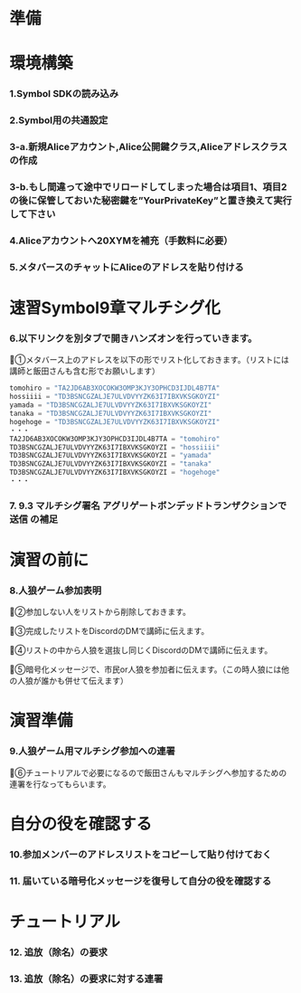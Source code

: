 # 準備
# 環境構築
### 1.Symbol SDKの読み込み
### 2.Symbol用の共通設定
### 3-a.新規Aliceアカウント,Alice公開鍵クラス,Aliceアドレスクラスの作成
### 3-b.もし間違って途中でリロードしてしまった場合は項目1、項目2の後に保管しておいた秘密鍵を”YourPrivateKey”と置き換えて実行して下さい
### 4.Aliceアカウントへ20XYMを補充（手数料に必要）
### 5.メタバースのチャットにAliceのアドレスを貼り付ける
# 速習Symbol9章マルチシグ化
### 6.以下リンクを別タブで開きハンズオンを行っていきます。
🌟①メタバース上のアドレスを以下の形でリスト化しておきます。（リストには講師と飯田さんも含む形でお願いします）

```js
tomohiro = "TA2JD6AB3XOCOKW3OMP3KJY3OPHCD3IJDL4B7TA"
hossiiii = "TD3BSNCGZALJE7ULVDVYYZK63I7IBXVKSGKOYZI"
yamada = "TD3BSNCGZALJE7ULVDVYYZK63I7IBXVKSGKOYZI"
tanaka = "TD3BSNCGZALJE7ULVDVYYZK63I7IBXVKSGKOYZI"
hogehoge = "TD3BSNCGZALJE7ULVDVYYZK63I7IBXVKSGKOYZI"
・・・
TA2JD6AB3XOCOKW3OMP3KJY3OPHCD3IJDL4B7TA = "tomohiro"
TD3BSNCGZALJE7ULVDVYYZK63I7IBXVKSGKOYZI = "hossiiii"
TD3BSNCGZALJE7ULVDVYYZK63I7IBXVKSGKOYZI = "yamada"
TD3BSNCGZALJE7ULVDVYYZK63I7IBXVKSGKOYZI = "tanaka"
TD3BSNCGZALJE7ULVDVYYZK63I7IBXVKSGKOYZI = "hogehoge"
・・・
```

### 7. 9.3 マルチシグ署名 アグリゲートボンデッドトランザクションで送信 の補足
# 演習の前に
### 8.人狼ゲーム参加表明
🌟②参加しない人をリストから削除しておきます。

🌟③完成したリストをDiscordのDMで講師に伝えます。

🌟④リストの中から人狼を選抜し同じくDiscordのDMで講師に伝えます。

🌟⑤暗号化メッセージで、市民or人狼を参加者に伝えます。（この時人狼には他の人狼が誰かも併せて伝えます）

# 演習準備
### 9.人狼ゲーム用マルチシグ参加への連署
🌟⑥チュートリアルで必要になるので飯田さんもマルチシグへ参加するための連署を行なってもらいます。

# 自分の役を確認する
### 10.参加メンバーのアドレスリストをコピーして貼り付けておく
### 11. 届いている暗号化メッセージを復号して自分の役を確認する
# チュートリアル
### 12. 追放（除名）の要求
### 13. 追放（除名）の要求に対する連署
